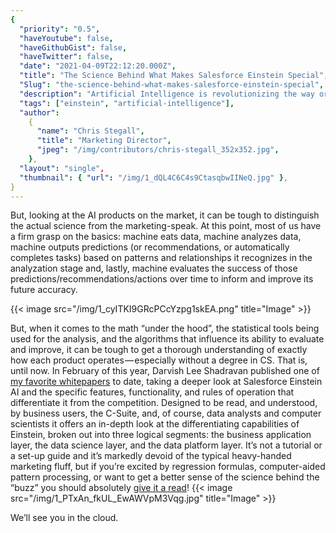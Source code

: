 ```yaml
---
{
  "priority": "0.5",
  "haveYoutube": false,
  "haveGithubGist": false,
  "haveTwitter": false,
  "date": "2021-04-09T22:12:20.000Z",
  "title": "The Science Behind What Makes Salesforce Einstein Special",
  "Slug": "the-science-behind-what-makes-salesforce-einstein-special",
  "description": "Artificial Intelligence is revolutionizing the way organizations do business and the dramatically increasing value of their data (and the tools they use to collect it all).",
  "tags": ["einstein", "artificial-intelligence"],
  "author":
    {
      "name": "Chris Stegall",
      "title": "Marketing Director",
      "jpeg": "/img/contributors/chris-stegall_352x352.jpg",
    },
  "layout": "single",
  "thumbnail": { "url": "/img/1_dQL4C6C4s9CtasqbwIINeQ.jpg" },
}
---
```


But, looking at the AI products on the market, it can be tough to distinguish the actual science from the marketing-speak.
At this point, most of us have a firm grasp on the basics: machine eats data, machine analyzes data, machine outputs predictions (or recommendations, or automatically completes tasks) based on patterns and relationships it recognizes in the analyzation stage and, lastly, machine evaluates the success of those predictions/recommendations/actions over time to inform and improve its future accuracy.

{{< image src="/img/1_cyITKI9GRcPCcYzpg1skEA.png" title="Image" >}}

But, when it comes to the math “under the hood”, the statistical tools being used for the analysis, and the algorithms that influence its ability to evaluate and improve, it can be tough to get a thorough understanding of exactly how each product operates — especially without a degree in CS.
That is, until now. In February of this year, Darvish Lee Shadravan published one of [my favorite whitepapers](https://news.mkpartners.com/EinsteinWhitepaper) to date, taking a deeper look at Salesforce Einstein AI and the specific features, functionality, and rules of operation that differentiate it from the competition.
Designed to be read, and understood, by business users, the C-Suite, and, of course, data analysts and computer scientists it offers an in-depth look at the differentiating capabilities of Einstein, broken out into three logical segments: the business application layer, the data science layer, and the data platform layer.
It’s not a tutorial or a set-up guide and it’s markedly devoid of the typical heavy-handed marketing fluff, but if you’re excited by regression formulas, computer-aided pattern processing, or want to get a better sense of the science behind the “buzz” you should absolutely [give it a read](https://news.mkpartners.com/EinsteinWhitepaper)!
{{< image src="/img/1_PTxAn_fkUL_EwAWVpM3Vqg.jpg" title="Image" >}}

We’ll see you in the cloud.

